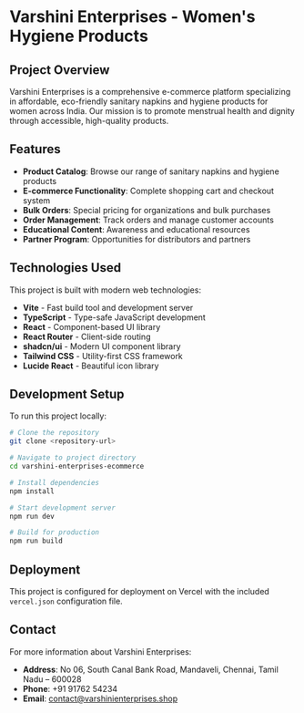 # Varshini Enterprises - Women's Hygiene Products

## Project Overview

Varshini Enterprises is a comprehensive e-commerce platform specializing in affordable, eco-friendly sanitary napkins and hygiene products for women across India. Our mission is to promote menstrual health and dignity through accessible, high-quality products.

## Features

- **Product Catalog**: Browse our range of sanitary napkins and hygiene products
- **E-commerce Functionality**: Complete shopping cart and checkout system
- **Bulk Orders**: Special pricing for organizations and bulk purchases
- **Order Management**: Track orders and manage customer accounts
- **Educational Content**: Awareness and educational resources
- **Partner Program**: Opportunities for distributors and partners

## Technologies Used

This project is built with modern web technologies:

- **Vite** - Fast build tool and development server
- **TypeScript** - Type-safe JavaScript development
- **React** - Component-based UI library
- **React Router** - Client-side routing
- **shadcn/ui** - Modern UI component library
- **Tailwind CSS** - Utility-first CSS framework
- **Lucide React** - Beautiful icon library

## Development Setup

To run this project locally:

```sh
# Clone the repository
git clone <repository-url>

# Navigate to project directory
cd varshini-enterprises-ecommerce

# Install dependencies
npm install

# Start development server
npm run dev

# Build for production
npm run build
```

## Deployment

This project is configured for deployment on Vercel with the included `vercel.json` configuration file.

## Contact

For more information about Varshini Enterprises:

- **Address**: No 06, South Canal Bank Road, Mandaveli, Chennai, Tamil Nadu – 600028
- **Phone**: +91 91762 54234
- **Email**: contact@varshinienterprises.shop
